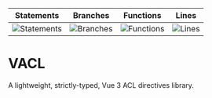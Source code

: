 | Statements | Branches | Functions | Lines |
| -----------|----------|-----------|-------|
| ![Statements](#statements#) | ![Branches](#branches#) | ![Functions](#functions#) | ![Lines](#lines#) |

# VACL

A lightweight, strictly-typed, Vue 3 ACL directives library.
